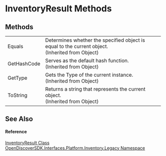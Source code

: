 # InventoryResult Methods




## Methods
<table>
<tr>
<td>Equals</td>
<td>Determines whether the specified object is equal to the current object.<br />(Inherited from Object)</td></tr>
<tr>
<td>GetHashCode</td>
<td>Serves as the default hash function.<br />(Inherited from Object)</td></tr>
<tr>
<td>GetType</td>
<td>Gets the Type of the current instance.<br />(Inherited from Object)</td></tr>
<tr>
<td>ToString</td>
<td>Returns a string that represents the current object.<br />(Inherited from Object)</td></tr>
</table>

## See Also


#### Reference
<a href="744436cb-16ec-4f16-9ffb-148d0a82b2d9">InventoryResult Class</a>  
<a href="1c770892-a5f4-0d92-a48f-ee1036830f05">OpenDiscoverSDK.Interfaces.Platform.Inventory.Legacy Namespace</a>  
